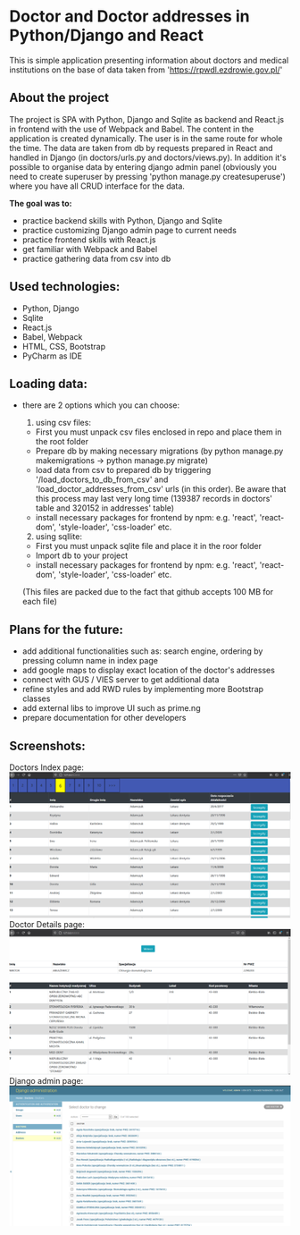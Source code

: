 # Doctor and Doctor addresses in Python/Django and React

This is simple application presenting information about doctors and medical institutions on the base of data taken from 'https://rpwdl.ezdrowie.gov.pl/'

## About the project

The project is SPA with Python, Django and Sqlite as backend and React.js in frontend with the use of Webpack and Babel. The content in the application is created dynamically. 
The user is in the same route for whole the time. The data are taken from db by requests prepared in React and handled in Django (in doctors/urls.py and doctors/views.py). In addition it's possible to organise data by entering django admin panel (obviously you need to create superuser by pressing 'python manage.py createsuperuse') where you have all CRUD interface for the data.

**The goal was to:**
- practice backend skills with Python, Django and Sqlite
- practice customizing Django admin page to current needs
- practice frontend skills with React.js
- get familiar with Webpack and Babel
- practice gathering data from csv into db

## Used technologies:
- Python, Django
- Sqlite
- React.js
- Babel, Webpack
- HTML, CSS, Bootstrap
- PyCharm as IDE

## Loading data:
- there are 2 options which you can choose:
  1. using csv files: 
    - First you must unpack csv files enclosed in repo and place them in the root folder
    - Prepare db by making necessary migrations (by python manage.py makemigrations -> python manage.py migrate)
    - load data from csv to prepared db by triggering '/load_doctors_to_db_from_csv' and 'load_doctor_addresses_from_csv' urls (in this order). Be aware that this process may
    last very long time (139387 records in doctors' table and 320152 in addresses' table)
    - install necessary packages for frontend by npm: e.g. 'react', 'react-dom', 'style-loader', 'css-loader' etc.
  2. using sqllite:
    - First you must unpack sqlite file and place it in the roor folder
    - Import db to your project
    - install necessary packages for frontend by npm: e.g. 'react', 'react-dom', 'style-loader', 'css-loader' etc.
    
    (This files are packed due to the fact that github accepts 100 MB for each file)

## Plans for the future:
- add additional functionalities such as: search engine, ordering by pressing column name in index page
- add google maps to display exact location of the doctor's addresses
- connect with GUS / VIES server to get additional data
- refine styles and add RWD rules by implementing more Bootstrap classes
- add external libs to improve UI such as prime.ng
- prepare documentation for other developers

## Screenshots:
Doctors Index page:
<img src="screenshots/screenshot_1.PNG"/>
Doctor Details page:
<img src="screenshots/screenshot_2.PNG"/>
Django admin page:
<img src="screenshots/screenshot_3.PNG"/>
